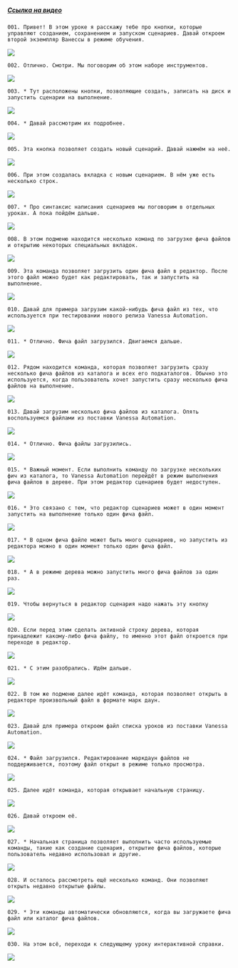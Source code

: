 ﻿##### [Ссылка на видео](https://youtu.be/oxFdpYJYwoQ)

	001. Привет! В этом уроке я расскажу тебе про кнопки, которые управляют созданием, сохранением и запуском сценариев. Давай откроем второй экземпляр Ванессы в режиме обучения.

![](https://vanessa-files.do.bit-erp.ru/Doc/1.2.040.1/MD/Глава02/images/000_КнопкиЗапускаСценариевЧастьОдин.png)

	002. Отлично. Смотри. Мы поговорим об этом наборе инструментов.

![](https://vanessa-files.do.bit-erp.ru/Doc/1.2.040.1/MD/Глава02/images/002_КнопкиЗапускаСценариевЧастьОдин.png)

	003. * Тут расположены кнопки, позволяющие создать, записать на диск и запустить сценарии на выполнение.

![](https://vanessa-files.do.bit-erp.ru/Doc/1.2.040.1/MD/Глава02/images/003_КнопкиЗапускаСценариевЧастьОдин.png)

	004. * Давай рассмотрим их подробнее.

![](https://vanessa-files.do.bit-erp.ru/Doc/1.2.040.1/MD/Глава02/images/004_КнопкиЗапускаСценариевЧастьОдин.png)

	005. Эта кнопка позволяет создать новый сценарий. Давай нажмём на неё.

![](https://vanessa-files.do.bit-erp.ru/Doc/1.2.040.1/MD/Глава02/images/008_КнопкиЗапускаСценариевЧастьОдин.png)

	006. При этом создалась вкладка с новым сценарием. В нём уже есть несколько строк.

![](https://vanessa-files.do.bit-erp.ru/Doc/1.2.040.1/MD/Глава02/images/015_КнопкиЗапускаСценариевЧастьОдин.png)

	007. * Про синтаксис написания сценариев мы поговорим в отдельных уроках. А пока пойдём дальше.

![](https://vanessa-files.do.bit-erp.ru/Doc/1.2.040.1/MD/Глава02/images/018_КнопкиЗапускаСценариевЧастьОдин.png)

	008. В этом подменю находится несколько команд по загрузке фича файлов и открытию некоторых специальных вкладок.

![](https://vanessa-files.do.bit-erp.ru/Doc/1.2.040.1/MD/Глава02/images/022_КнопкиЗапускаСценариевЧастьОдин.png)

	009. Эта команда позволяет загрузить один фича файл в редактор. После этого файл можно будет как редактировать, так и запустить на выполнение.

![](https://vanessa-files.do.bit-erp.ru/Doc/1.2.040.1/MD/Глава02/images/032_КнопкиЗапускаСценариевЧастьОдин.png)

	010. Давай для примера загрузим какой-нибудь фича файл из тех, что используется при тестировании нового релиза Vanessa Automation.

![](https://vanessa-files.do.bit-erp.ru/Doc/1.2.040.1/MD/Глава02/images/037_КнопкиЗапускаСценариевЧастьОдин.png)

	011. * Отлично. Фича файл загрузился. Двигаемся дальше.

![](https://vanessa-files.do.bit-erp.ru/Doc/1.2.040.1/MD/Глава02/images/038_КнопкиЗапускаСценариевЧастьОдин.png)

	012. Рядом находится команда, которая позволяет загрузить сразу несколько фича файлов из каталога и всех его подкаталогов. Обычно это используется, когда пользователь хочет запустить сразу несколько фича файлов на выполнение.

![](https://vanessa-files.do.bit-erp.ru/Doc/1.2.040.1/MD/Глава02/images/044_КнопкиЗапускаСценариевЧастьОдин.png)

	013. Давай загрузим несколько фича файлов из каталога. Опять воспользуемся файлами из поставки Vanessa Automation.

![](https://vanessa-files.do.bit-erp.ru/Doc/1.2.040.1/MD/Глава02/images/051_КнопкиЗапускаСценариевЧастьОдин.png)

	014. * Отлично. Фича файлы загрузились.

![](https://vanessa-files.do.bit-erp.ru/Doc/1.2.040.1/MD/Глава02/images/052_КнопкиЗапускаСценариевЧастьОдин.png)

	015. * Важный момент. Если выполнить команду по загрузке нескольких фич из каталога, то Vanessa Automation перейдёт в режим выполнения фича файлов в дереве. При этом редактор сценариев будет недоступен.

![](https://vanessa-files.do.bit-erp.ru/Doc/1.2.040.1/MD/Глава02/images/053_КнопкиЗапускаСценариевЧастьОдин.png)

	016. * Это связано с тем, что редактор сценариев может в один момент запустить на выполнение только один фича файл.

![](https://vanessa-files.do.bit-erp.ru/Doc/1.2.040.1/MD/Глава02/images/054_КнопкиЗапускаСценариевЧастьОдин.png)

	017. * В одном фича файле может быть много сценариев, но запустить из редактора можно в один момент только один фича файл.

![](https://vanessa-files.do.bit-erp.ru/Doc/1.2.040.1/MD/Глава02/images/055_КнопкиЗапускаСценариевЧастьОдин.png)

	018. * А в режиме дерева можно запустить много фича файлов за один раз.

![](https://vanessa-files.do.bit-erp.ru/Doc/1.2.040.1/MD/Глава02/images/056_КнопкиЗапускаСценариевЧастьОдин.png)

	019. Чтобы вернуться в редактор сценария надо нажать эту кнопку

![](https://vanessa-files.do.bit-erp.ru/Doc/1.2.040.1/MD/Глава02/images/060_КнопкиЗапускаСценариевЧастьОдин.png)

	020. Если перед этим сделать активной строку дерева, которая принадлежит какому-либо фича файлу, то именно этот файл откроется при переходе в редактор.

![](https://vanessa-files.do.bit-erp.ru/Doc/1.2.040.1/MD/Глава02/images/068_КнопкиЗапускаСценариевЧастьОдин.png)

	021. * С этим разобрались. Идём дальше.

![](https://vanessa-files.do.bit-erp.ru/Doc/1.2.040.1/MD/Глава02/images/075_КнопкиЗапускаСценариевЧастьОдин.png)

	022. В том же подменю далее идёт команда, которая позволяет открыть в редакторе произвольный файл в формате марк даун.

![](https://vanessa-files.do.bit-erp.ru/Doc/1.2.040.1/MD/Глава02/images/081_КнопкиЗапускаСценариевЧастьОдин.png)

	023. Давай для примера откроем файл списка уроков из поставки Vanessa Automation.

![](https://vanessa-files.do.bit-erp.ru/Doc/1.2.040.1/MD/Глава02/images/086_КнопкиЗапускаСценариевЧастьОдин.png)

	024. * Файл загрузился. Редактирование маркдаун файлов не поддерживается, поэтому файл открыт в режиме только просмотра.

![](https://vanessa-files.do.bit-erp.ru/Doc/1.2.040.1/MD/Глава02/images/087_КнопкиЗапускаСценариевЧастьОдин.png)

	025. Далее идёт команда, которая открывает начальную страницу.

![](https://vanessa-files.do.bit-erp.ru/Doc/1.2.040.1/MD/Глава02/images/093_КнопкиЗапускаСценариевЧастьОдин.png)

	026. Давай откроем её.

![](https://vanessa-files.do.bit-erp.ru/Doc/1.2.040.1/MD/Глава02/images/097_КнопкиЗапускаСценариевЧастьОдин.png)

	027. * Начальная страница позволяет выполнить часто используемые команды, такие как создание сценария, открытие фича файлов, которые пользователь недавно использовал и другие.

![](https://vanessa-files.do.bit-erp.ru/Doc/1.2.040.1/MD/Глава02/images/098_КнопкиЗапускаСценариевЧастьОдин.png)

	028. И осталось рассмотреть ещё несколько команд. Они позволяют открыть недавно открытые файлы.

![](https://vanessa-files.do.bit-erp.ru/Doc/1.2.040.1/MD/Глава02/images/103_КнопкиЗапускаСценариевЧастьОдин.png)

	029. * Эти команды автоматически обновляются, когда вы загружаете фича файл или каталог фича файлов.

![](https://vanessa-files.do.bit-erp.ru/Doc/1.2.040.1/MD/Глава02/images/106_КнопкиЗапускаСценариевЧастьОдин.png)

	030. На этом всё, переходи к следующему уроку интерактивной справки.

![](https://vanessa-files.do.bit-erp.ru/Doc/1.2.040.1/MD/Глава02/images/107_КнопкиЗапускаСценариевЧастьОдин.png)
